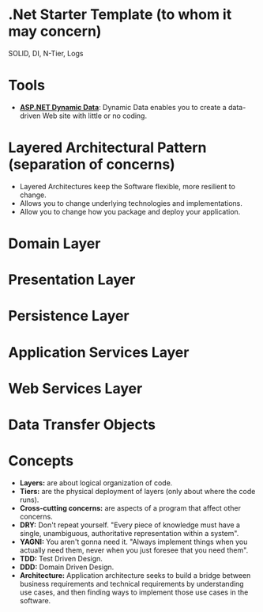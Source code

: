 # .Net Starter Template (to whom it may concern)
SOLID, DI, N-Tier, Logs

# Tools
* **[ASP.NET Dynamic Data](https://msdn.microsoft.com/en-us/library/ee845452.aspx)**: Dynamic Data enables you to create a data-driven Web site with little or no coding.

# Layered Architectural Pattern (separation of concerns)
* Layered Architectures keep the Software flexible, more resilient to change.
* Allows you to change underlying technologies and implementations.
* Allow you to change how you package and deploy your application.

# Domain Layer

# Presentation Layer

# Persistence Layer

# Application Services Layer

# Web Services Layer

# Data Transfer Objects

# Concepts
* **Layers:** are about logical organization of code.
* **Tiers:** are the physical deployment of layers (only about where the code runs).
* **Cross-cutting concerns:** are aspects of a program that affect other concerns.
* **DRY:** Don't repeat yourself. "Every piece of knowledge must have a single, unambiguous, authoritative representation within a system". 
* **YAGNI:** You aren't gonna need it. "Always implement things when you actually need them, never when you just foresee that you need them".
* **TDD:** Test Driven Design.
* **DDD:** Domain Driven Design.
* **Architecture:** Application architecture seeks to build a bridge between business requirements and technical requirements by understanding use cases, and then finding ways to implement those use cases in the software.

